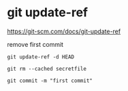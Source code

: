 # git update-ref

https://git-scm.com/docs/git-update-ref



remove first commit

```
git update-ref -d HEAD
```

```
git rm --cached secretfile
```

```
git commit -m "first commit"
```
